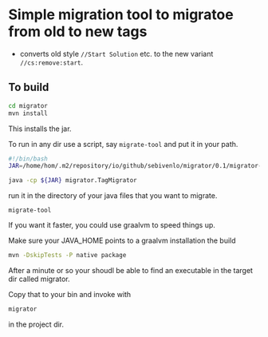 # Simple migration tool to migratoe from old to new tags

* converts old style `//Start Solution` etc. to the new variant `//cs:remove:start`.

## To build

```sh
cd migrator
mvn install
```

This installs the jar.

To run in any dir use a script, say `migrate-tool` and put it in your path.

```sh
#!/bin/bash
JAR=/home/hom/.m2/repository/io/github/sebivenlo/migrator/0.1/migrator-0.1.jar

java -cp ${JAR} migrator.TagMigrator
```

run it in the directory of your java files that you want to migrate.

`migrate-tool`

If you want it faster, you could use graalvm to speed things up.

Make sure your JAVA_HOME points to a graalvm installation
the build
```sh
mvn -DskipTests -P native package
```

After a minute or so your shoudl be able to find an executable in the target
dir called migrator.

Copy that to your bin and invoke with 
```sh
migrator
```

in the project dir.




